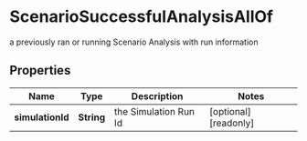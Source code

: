 

# ScenarioSuccessfulAnalysisAllOf

a previously ran or running Scenario Analysis with run information

## Properties

Name | Type | Description | Notes
------------ | ------------- | ------------- | -------------
**simulationId** | **String** | the Simulation Run Id |  [optional] [readonly]



